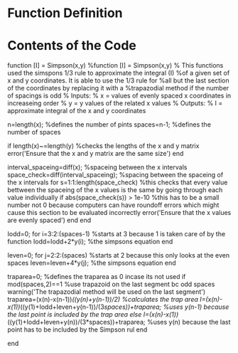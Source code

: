 # **Function Definition**


# Contents of the Code
function [I] = Simpson(x,y)
%function [I] = Simpson(x,y)
% This functions used the simspons 1/3 rule to approximate the integral (I)
%of a given set of x and y coordinates. It is able to use the 1/3 rule for
%all but the last section of the coordinates by replacing it with a
%trapazodial method if the number of spacings is odd
% Inputs:
%   x = values of evenly spaced x coordinates in increaseing order
%   y = y values of the related x values
% Outputs:
%   I = approximate integral of the x and y coordinates

n=length(x); %defines the number of pints
spaces=n-1; %defines the number of spaces

if length(x)~=length(y) %checks the lengths of the x and y matrix
    error('Ensure that the x and y matrix are the same size')
end

interval_spaceing=diff(x); %spaceing between the x intervals
space_check=diff(interval_spaceing); %spacing between the spaceing of the x intervals
for s=1:1:length(space_check) %this checks that every value bettween the spaceing of the x values is the same by going through each value individually
    if abs(space_check(s)) > 1e-10 %this has to be a small number not 0 because computers can have roundoff errors which might cause this section to be evaluated incorrectly
        error('Ensure that the x values are evenly spaced')
    end
end

Iodd=0;
for i=3:2:(spaces-1) %starts at 3 because 1 is taken care of by the function
    Iodd=Iodd+2*y(i); %the simpsons equation
end

Ieven=0;
for j=2:2:(spaces) %starts at 2 because this only looks at the even spaces
    Ieven=Ieven+4*y(j); %the simpsons equation
end

traparea=0; %defines the traparea as 0 incase its not used
if mod(spaces,2)==1 %use trapazoid on the last segment bc odd spaces
    warning('The trapazodial method will be used on the last segment')
    traparea=(x(n)-x(n-1))*((y(n)+y(n-1))/2) %calculates the trap area
    I=(x(n)-x(1))*((y(1)+Iodd+Ieven+y(n-1))/(3*spaces))+traparea; %uses y(n-1) because the last point is included by the trap area
else
    I=(x(n)-x(1))*((y(1)+Iodd+Ieven+y(n))/(3*spaces))+traparea; %uses y(n) because the last point has to be included by the Simpson rul
end

end
